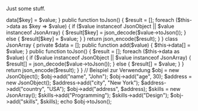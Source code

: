 Just some stuff.


<?php

class JsonObject {
    private $data = [];

    public function add($key, $value) {
        $this->data[$key] = $value;
    }

    public function toJson() {
        $result = [];
        foreach ($this->data as $key => $value) {
            if ($value instanceof JsonObject || $value instanceof JsonArray) {
                $result[$key] = json_decode($value->toJson());
            } else {
                $result[$key] = $value;
            }
        }
        return json_encode($result);
    }
}

class JsonArray {
    private $data = [];

    public function add($value) {
        $this->data[] = $value;
    }

    public function toJson() {
        $result = [];
        foreach ($this->data as $value) {
            if ($value instanceof JsonObject || $value instanceof JsonArray) {
                $result[] = json_decode($value->toJson());
            } else {
                $result[] = $value;
            }
        }
        return json_encode($result);
    }
}

// Beispiel zur Verwendung
$obj = new JsonObject();
$obj->add("name", "John");
$obj->add("age", 30);

$address = new JsonObject();
$address->add("city", "New York");
$address->add("country", "USA");

$obj->add("address", $address);

$skills = new JsonArray();
$skills->add("Programming");
$skills->add("Design");

$obj->add("skills", $skills);

echo $obj->toJson();
